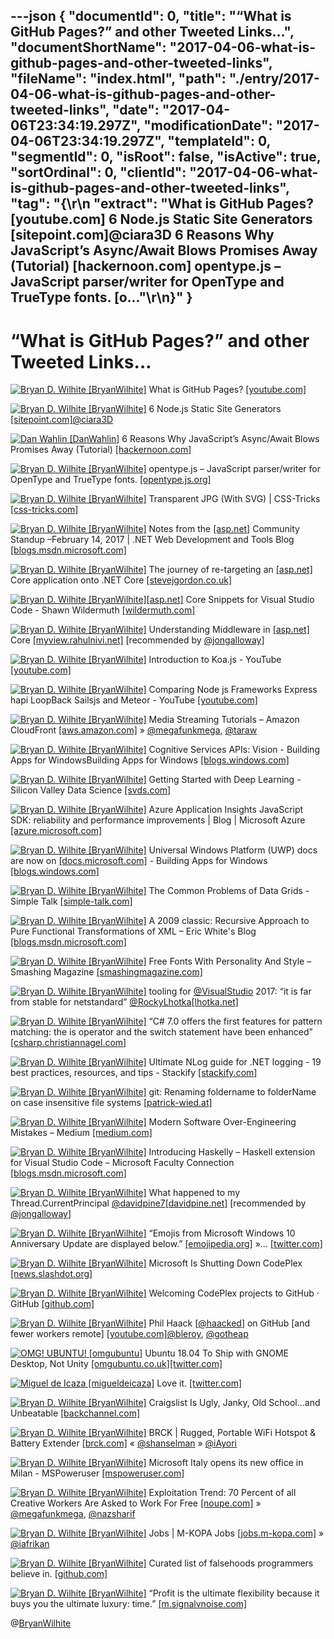 ---json
{
  "documentId": 0,
  "title": "“What is GitHub Pages?” and other Tweeted Links…",
  "documentShortName": "2017-04-06-what-is-github-pages-and-other-tweeted-links",
  "fileName": "index.html",
  "path": "./entry/2017-04-06-what-is-github-pages-and-other-tweeted-links",
  "date": "2017-04-06T23:34:19.297Z",
  "modificationDate": "2017-04-06T23:34:19.297Z",
  "templateId": 0,
  "segmentId": 0,
  "isRoot": false,
  "isActive": true,
  "sortOrdinal": 0,
  "clientId": "2017-04-06-what-is-github-pages-and-other-tweeted-links",
  "tag": "{\r\n  \"extract\": \"What is GitHub Pages? [youtube.com] 6 Node.js Static Site Generators [sitepoint.com]@ciara3D 6 Reasons Why JavaScript’s Async/Await Blows Promises Away (Tutorial) [hackernoon.com] opentype.js – JavaScript parser/writer for OpenType and TrueType fonts. [o...\"\r\n}"
}
---

# “What is GitHub Pages?” and other Tweeted Links…

[<img alt="Bryan D. Wilhite [BryanWilhite]" src="https://songhay.blob.core.windows.net/shared-social-twitter/BryanWilhite.jpeg">](http://t.co/UNdqV0Z1zz "Bryan D. Wilhite [BryanWilhite]") What is GitHub Pages? [[youtube.com]](https://www.youtube.com/watch?v=2MsN8gpT6jY)

[<img alt="Bryan D. Wilhite [BryanWilhite]" src="https://songhay.blob.core.windows.net/shared-social-twitter/BryanWilhite.jpeg">](http://t.co/UNdqV0Z1zz "Bryan D. Wilhite [BryanWilhite]") 6 Node.js Static Site Generators [[sitepoint.com]](https://www.sitepoint.com/6-nodejs-static-site-generators/)[@ciara3D](http://twitter.com/ciara3D)

[<img alt="Dan Wahlin [DanWahlin]" src="https://songhay.blob.core.windows.net/shared-social-twitter/DanWahlin.jpg">](https://t.co/hoGbb8dav2 "Dan Wahlin [DanWahlin]") 6 Reasons Why JavaScript’s Async/Await Blows Promises Away (Tutorial) [[hackernoon.com]](https://hackernoon.com/6-reasons-why-javascripts-async-await-blows-promises-away-tutorial-c7ec10518dd9)

[<img alt="Bryan D. Wilhite [BryanWilhite]" src="https://songhay.blob.core.windows.net/shared-social-twitter/BryanWilhite.jpeg">](http://t.co/UNdqV0Z1zz "Bryan D. Wilhite [BryanWilhite]") opentype.js – JavaScript parser/writer for OpenType and TrueType fonts. [[opentype.js.org]](http://opentype.js.org/)

[<img alt="Bryan D. Wilhite [BryanWilhite]" src="https://songhay.blob.core.windows.net/shared-social-twitter/BryanWilhite.jpeg">](http://t.co/UNdqV0Z1zz "Bryan D. Wilhite [BryanWilhite]") Transparent JPG (With SVG) | CSS-Tricks [[css-tricks.com]](https://css-tricks.com/transparent-jpg-svg/)

[<img alt="Bryan D. Wilhite [BryanWilhite]" src="https://songhay.blob.core.windows.net/shared-social-twitter/BryanWilhite.jpeg">](http://t.co/UNdqV0Z1zz "Bryan D. Wilhite [BryanWilhite]") Notes from the [[asp.net]](http://ASP.NET) Community Standup –February 14, 2017 | .NET Web Development and Tools Blog [[blogs.msdn.microsoft.com]](https://blogs.msdn.microsoft.com/webdev/2017/02/15/notes-from-the-asp-net-community-standup-february-14-2017/)

[<img alt="Bryan D. Wilhite [BryanWilhite]" src="https://songhay.blob.core.windows.net/shared-social-twitter/BryanWilhite.jpeg">](http://t.co/UNdqV0Z1zz "Bryan D. Wilhite [BryanWilhite]") The journey of re-targeting an [[asp.net]](http://ASP.NET) Core application onto .NET Core [[stevejgordon.co.uk]](https://www.stevejgordon.co.uk/migrating-full-net-framework-net-core)

[<img alt="Bryan D. Wilhite [BryanWilhite]" src="https://songhay.blob.core.windows.net/shared-social-twitter/BryanWilhite.jpeg">](http://t.co/UNdqV0Z1zz "Bryan D. Wilhite [BryanWilhite]")[[asp.net]](http://ASP.NET) Core Snippets for Visual Studio Code - Shawn Wildermuth [[wildermuth.com]](https://wildermuth.com/2017/02/14/ASP-NET-Core-Snippets-for-Visual-Studio-Code)

[<img alt="Bryan D. Wilhite [BryanWilhite]" src="https://songhay.blob.core.windows.net/shared-social-twitter/BryanWilhite.jpeg">](http://t.co/UNdqV0Z1zz "Bryan D. Wilhite [BryanWilhite]") Understanding Middleware in [[asp.net]](http://ASP.NET) Core [[myview.rahulnivi.net]](http://myview.rahulnivi.net/understanding-middleware-asp-net-core/) [recommended by [@jongalloway](http://twitter.com/jongalloway)]

[<img alt="Bryan D. Wilhite [BryanWilhite]" src="https://songhay.blob.core.windows.net/shared-social-twitter/BryanWilhite.jpeg">](http://t.co/UNdqV0Z1zz "Bryan D. Wilhite [BryanWilhite]") Introduction to Koa.js - YouTube [[youtube.com]](https://www.youtube.com/watch?v=z6ihthEwXDk)

[<img alt="Bryan D. Wilhite [BryanWilhite]" src="https://songhay.blob.core.windows.net/shared-social-twitter/BryanWilhite.jpeg">](http://t.co/UNdqV0Z1zz "Bryan D. Wilhite [BryanWilhite]") Comparing Node js Frameworks Express hapi LoopBack Sailsjs and Meteor - YouTube [[youtube.com]](https://www.youtube.com/watch?v=N7VXGHDheiQ)

[<img alt="Bryan D. Wilhite [BryanWilhite]" src="https://songhay.blob.core.windows.net/shared-social-twitter/BryanWilhite.jpeg">](http://t.co/UNdqV0Z1zz "Bryan D. Wilhite [BryanWilhite]") Media Streaming Tutorials – Amazon CloudFront [[aws.amazon.com]](https://aws.amazon.com/cloudfront/streaming/) » [@megafunkmega](http://twitter.com/megafunkmega), [@taraw](http://twitter.com/taraw)

[<img alt="Bryan D. Wilhite [BryanWilhite]" src="https://songhay.blob.core.windows.net/shared-social-twitter/BryanWilhite.jpeg">](http://t.co/UNdqV0Z1zz "Bryan D. Wilhite [BryanWilhite]") Cognitive Services APIs: Vision - Building Apps for WindowsBuilding Apps for Windows [[blogs.windows.com]](https://blogs.windows.com/buildingapps/2017/02/13/cognitive-services-apis-vision/?WT.mc_id=DX_MVP4025064#CTUBgg3YSk1lhGBB.97)

[<img alt="Bryan D. Wilhite [BryanWilhite]" src="https://songhay.blob.core.windows.net/shared-social-twitter/BryanWilhite.jpeg">](http://t.co/UNdqV0Z1zz "Bryan D. Wilhite [BryanWilhite]") Getting Started with Deep Learning - Silicon Valley Data Science [[svds.com]](http://www.svds.com/getting-started-deep-learning/)

[<img alt="Bryan D. Wilhite [BryanWilhite]" src="https://songhay.blob.core.windows.net/shared-social-twitter/BryanWilhite.jpeg">](http://t.co/UNdqV0Z1zz "Bryan D. Wilhite [BryanWilhite]") Azure Application Insights JavaScript SDK: reliability and performance improvements | Blog | Microsoft Azure [[azure.microsoft.com]](https://azure.microsoft.com/en-us/blog/azure-application-insights-javascript-sdk-reliability-and-performance-improvements/)

[<img alt="Bryan D. Wilhite [BryanWilhite]" src="https://songhay.blob.core.windows.net/shared-social-twitter/BryanWilhite.jpeg">](http://t.co/UNdqV0Z1zz "Bryan D. Wilhite [BryanWilhite]") Universal Windows Platform (UWP) docs are now on [[docs.microsoft.com]](http://Docs.Microsoft.com) - Building Apps for Windows [[blogs.windows.com]](https://blogs.windows.com/buildingapps/2017/02/09/universal-windows-platform-uwp-docs-now-docs-microsoft-com/)

[<img alt="Bryan D. Wilhite [BryanWilhite]" src="https://songhay.blob.core.windows.net/shared-social-twitter/BryanWilhite.jpeg">](http://t.co/UNdqV0Z1zz "Bryan D. Wilhite [BryanWilhite]") The Common Problems of Data Grids - Simple Talk [[simple-talk.com]](https://www.simple-talk.com/dotnet/asp-net/common-problems-data-grids/)

[<img alt="Bryan D. Wilhite [BryanWilhite]" src="https://songhay.blob.core.windows.net/shared-social-twitter/BryanWilhite.jpeg">](http://t.co/UNdqV0Z1zz "Bryan D. Wilhite [BryanWilhite]") A 2009 classic: Recursive Approach to Pure Functional Transformations of XML – Eric White's Blog [[blogs.msdn.microsoft.com]](https://blogs.msdn.microsoft.com/ericwhite/2009/07/20/recursive-approach-to-pure-functional-transformations-of-xml/)

[<img alt="Bryan D. Wilhite [BryanWilhite]" src="https://songhay.blob.core.windows.net/shared-social-twitter/BryanWilhite.jpeg">](http://t.co/UNdqV0Z1zz "Bryan D. Wilhite [BryanWilhite]") Free Fonts With Personality And Style – Smashing Magazine [[smashingmagazine.com]](https://www.smashingmagazine.com/2017/02/30-free-fonts-with-personality-and-style/)

[<img alt="Bryan D. Wilhite [BryanWilhite]" src="https://songhay.blob.core.windows.net/shared-social-twitter/BryanWilhite.jpeg">](http://t.co/UNdqV0Z1zz "Bryan D. Wilhite [BryanWilhite]") tooling for [@VisualStudio](http://twitter.com/VisualStudio) 2017: “it is far from stable for netstandard” [@RockyLhotka](http://twitter.com/RockyLhotka)[[lhotka.net]](http://www.lhotka.net/weblog/VS2017AndNetstandardProjects.aspx)

[<img alt="Bryan D. Wilhite [BryanWilhite]" src="https://songhay.blob.core.windows.net/shared-social-twitter/BryanWilhite.jpeg">](http://t.co/UNdqV0Z1zz "Bryan D. Wilhite [BryanWilhite]") “C# 7.0 offers the first features for pattern matching: the is operator and the switch statement have been enhanced” [[csharp.christiannagel.com]](https://csharp.christiannagel.com/2017/02/15/patternmatching/)

[<img alt="Bryan D. Wilhite [BryanWilhite]" src="https://songhay.blob.core.windows.net/shared-social-twitter/BryanWilhite.jpeg">](http://t.co/UNdqV0Z1zz "Bryan D. Wilhite [BryanWilhite]") Ultimate NLog guide for .NET logging - 19 best practices, resources, and tips - Stackify [[stackify.com]](https://stackify.com/nlog-guide-dotnet-logging/)

[<img alt="Bryan D. Wilhite [BryanWilhite]" src="https://songhay.blob.core.windows.net/shared-social-twitter/BryanWilhite.jpeg">](http://t.co/UNdqV0Z1zz "Bryan D. Wilhite [BryanWilhite]") git: Renaming foldername to folderName on case insensitive file systems [[patrick-wied.at]](https://www.patrick-wied.at/blog/rename-files-and-folders-with-git?platform=hootsuite)

[<img alt="Bryan D. Wilhite [BryanWilhite]" src="https://songhay.blob.core.windows.net/shared-social-twitter/BryanWilhite.jpeg">](http://t.co/UNdqV0Z1zz "Bryan D. Wilhite [BryanWilhite]") Modern Software Over-Engineering Mistakes – Medium [[medium.com]](https://medium.com/@rdsubhas/10-modern-software-engineering-mistakes-bc67fbef4fc8#.mgwim8ehm)

[<img alt="Bryan D. Wilhite [BryanWilhite]" src="https://songhay.blob.core.windows.net/shared-social-twitter/BryanWilhite.jpeg">](http://t.co/UNdqV0Z1zz "Bryan D. Wilhite [BryanWilhite]") Introducing Haskelly – Haskell extension for Visual Studio Code – Microsoft Faculty Connection [[blogs.msdn.microsoft.com]](https://blogs.msdn.microsoft.com/uk_faculty_connection/2017/02/13/introducing-haskelly-extension-for-visual-studio-code/)

[<img alt="Bryan D. Wilhite [BryanWilhite]" src="https://songhay.blob.core.windows.net/shared-social-twitter/BryanWilhite.jpeg">](http://t.co/UNdqV0Z1zz "Bryan D. Wilhite [BryanWilhite]") What happened to my Thread.CurrentPrincipal [@davidpine7](http://twitter.com/davidpine7)[[davidpine.net]](http://davidpine.net/blog/principal-architecture-changes/) [recommended by [@jongalloway](http://twitter.com/jongalloway)]

[<img alt="Bryan D. Wilhite [BryanWilhite]" src="https://songhay.blob.core.windows.net/shared-social-twitter/BryanWilhite.jpeg">](http://t.co/UNdqV0Z1zz "Bryan D. Wilhite [BryanWilhite]") “Emojis from Microsoft Windows 10 Anniversary Update are displayed below.” [[emojipedia.org]](http://emojipedia.org/microsoft/) »… [[twitter.com]](https://twitter.com/i/web/status/848943678542536706)

[<img alt="Bryan D. Wilhite [BryanWilhite]" src="https://songhay.blob.core.windows.net/shared-social-twitter/BryanWilhite.jpeg">](http://t.co/UNdqV0Z1zz "Bryan D. Wilhite [BryanWilhite]") Microsoft Is Shutting Down CodePlex [[news.slashdot.org]](https://news.slashdot.org/story/17/03/31/2226210/microsoft-is-shutting-down-codeplex?utm_source=feedly1.0mainlinkanon&utm_medium=feed)

[<img alt="Bryan D. Wilhite [BryanWilhite]" src="https://songhay.blob.core.windows.net/shared-social-twitter/BryanWilhite.jpeg">](http://t.co/UNdqV0Z1zz "Bryan D. Wilhite [BryanWilhite]") Welcoming CodePlex projects to GitHub · GitHub [[github.com]](https://github.com/blog/2342-welcoming-codeplex-projects-to-github)

[<img alt="Bryan D. Wilhite [BryanWilhite]" src="https://songhay.blob.core.windows.net/shared-social-twitter/BryanWilhite.jpeg">](http://t.co/UNdqV0Z1zz "Bryan D. Wilhite [BryanWilhite]") Phil Haack [[@haacked](http://twitter.com/haacked)] on GitHub [and fewer workers remote] [[youtube.com]](https://www.youtube.com/watch?v=x6nbovpUXLU)[@bleroy](http://twitter.com/bleroy), [@gotheap](http://twitter.com/gotheap)

[<img alt="OMG! UBUNTU! [omgubuntu]" src="https://songhay.blob.core.windows.net/shared-social-twitter/omgubuntu.png">](https://t.co/E0SDJKEG9w "OMG! UBUNTU! [omgubuntu]") Ubuntu 18.04 To Ship with GNOME Desktop, Not Unity [[omgubuntu.co.uk]](http://www.omgubuntu.co.uk/2017/04/ubuntu-18-04-ship-gnome-desktop-not-unity)[[twitter.com]](https://twitter.com/omgubuntu/status/849671255468933120/photo/1)

[<img alt="Miguel de Icaza [migueldeicaza]" src="https://songhay.blob.core.windows.net/shared-social-twitter/migueldeicaza.png">](http://t.co/Y2zRB337dJ "Miguel de Icaza [migueldeicaza]") Love it. [[twitter.com]](https://twitter.com/omgubuntu/status/849671255468933120)

[<img alt="Bryan D. Wilhite [BryanWilhite]" src="https://songhay.blob.core.windows.net/shared-social-twitter/BryanWilhite.jpeg">](http://t.co/UNdqV0Z1zz "Bryan D. Wilhite [BryanWilhite]") Craigslist Is Ugly, Janky, Old School…and Unbeatable [[backchannel.com]](https://backchannel.com/craigslist-is-ugly-janky-old-school-and-unbeatable-85206829cb90#.261hyc2fy)

[<img alt="Bryan D. Wilhite [BryanWilhite]" src="https://songhay.blob.core.windows.net/shared-social-twitter/BryanWilhite.jpeg">](http://t.co/UNdqV0Z1zz "Bryan D. Wilhite [BryanWilhite]") BRCK | Rugged, Portable WiFi Hotspot & Battery Extender [[brck.com]](https://www.brck.com/) « [@shanselman](http://twitter.com/shanselman) » [@iAyori](http://twitter.com/iAyori)

[<img alt="Bryan D. Wilhite [BryanWilhite]" src="https://songhay.blob.core.windows.net/shared-social-twitter/BryanWilhite.jpeg">](http://t.co/UNdqV0Z1zz "Bryan D. Wilhite [BryanWilhite]") Microsoft Italy opens its new office in Milan - MSPoweruser [[mspoweruser.com]](https://mspoweruser.com/microsoft-italy-opens-its-new-office-in-milan/)

[<img alt="Bryan D. Wilhite [BryanWilhite]" src="https://songhay.blob.core.windows.net/shared-social-twitter/BryanWilhite.jpeg">](http://t.co/UNdqV0Z1zz "Bryan D. Wilhite [BryanWilhite]") Exploitation Trend: 70 Percent of all Creative Workers Are Asked to Work For Free [[noupe.com]](http://www.noupe.com/business-online/exploitation-trend-70-percent-of-all-creative-workers-are-asked-to-work-for-free.html) » [@megafunkmega](http://twitter.com/megafunkmega), [@nazsharif](http://twitter.com/nazsharif)

[<img alt="Bryan D. Wilhite [BryanWilhite]" src="https://songhay.blob.core.windows.net/shared-social-twitter/BryanWilhite.jpeg">](http://t.co/UNdqV0Z1zz "Bryan D. Wilhite [BryanWilhite]") Jobs | M-KOPA Jobs [[jobs.m-kopa.com]](http://jobs.m-kopa.com/) » [@iafrikan](http://twitter.com/iafrikan)

[<img alt="Bryan D. Wilhite [BryanWilhite]" src="https://songhay.blob.core.windows.net/shared-social-twitter/BryanWilhite.jpeg">](http://t.co/UNdqV0Z1zz "Bryan D. Wilhite [BryanWilhite]") Curated list of falsehoods programmers believe in. [[github.com]](https://github.com/kdeldycke/awesome-falsehood)

[<img alt="Bryan D. Wilhite [BryanWilhite]" src="https://songhay.blob.core.windows.net/shared-social-twitter/BryanWilhite.jpeg">](http://t.co/UNdqV0Z1zz "Bryan D. Wilhite [BryanWilhite]") “Profit is the ultimate flexibility because it buys you the ultimate luxury: time.” [[m.signalvnoise.com]](https://m.signalvnoise.com/why-we-choose-profit-e511efc4dcb9#.wq5h9xa0y)

@[BryanWilhite](https://twitter.com/BryanWilhite)
